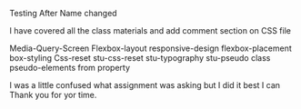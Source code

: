 Testing After Name changed

I have covered all the class materials and add comment section on CSS file

Media-Query-Screen
Flexbox-layout
responsive-design
flexbox-placement
box-styling
Css-reset
stu-css-reset
stu-typography
stu-pseudo class
pseudo-elements
from property

I was a little confused what assignment was asking but I did it best I can
Thank you for yor time.

